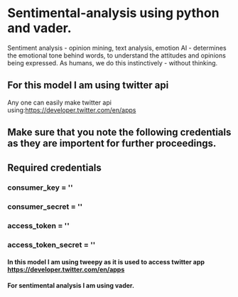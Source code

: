 # Sentimental-analysis using python and vader.
Sentiment analysis - opinion mining, text analysis, emotion AI - determines the emotional tone behind words, to understand the attitudes and opinions being expressed. As humans, we do this instinctively - without thinking.
## For this model I am using twitter api
Any one can easily make twitter api using:https://developer.twitter.com/en/apps
## Make sure that you note the following credentials as they are importent for further proceedings.
## Required credentials
### consumer_key = ''
### consumer_secret = ''
### access_token = ''
### access_token_secret = ''
#### In this model I am using tweepy as it is used to access twitter app https://developer.twitter.com/en/apps
#### For sentimental analysis I am using vader.

